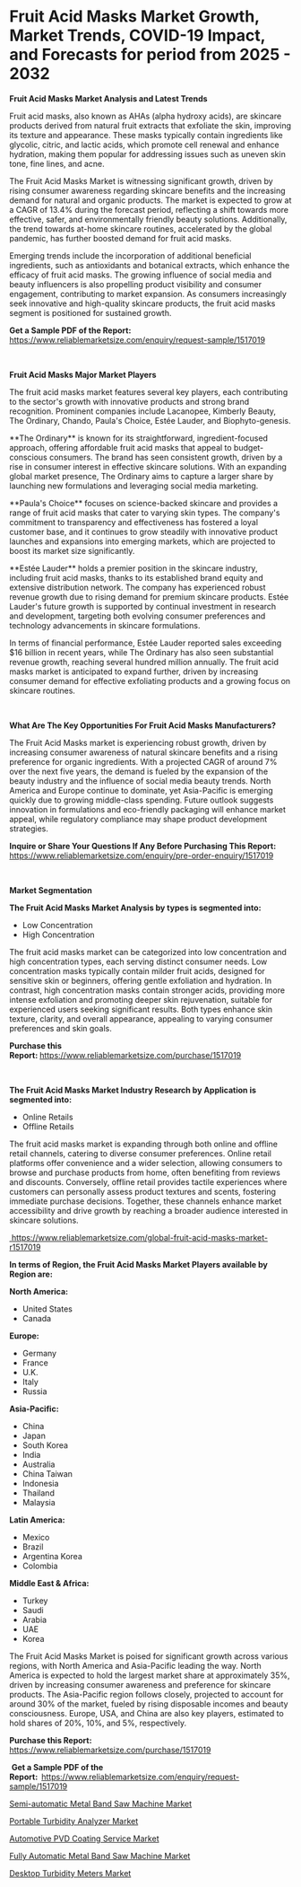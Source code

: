 <p><h1>Fruit Acid Masks Market Growth, Market Trends, COVID-19 Impact, and Forecasts for period from 2025 - 2032</h1></p><p><strong>Fruit Acid Masks Market Analysis and Latest Trends</strong></p>
<p><p>Fruit acid masks, also known as AHAs (alpha hydroxy acids), are skincare products derived from natural fruit extracts that exfoliate the skin, improving its texture and appearance. These masks typically contain ingredients like glycolic, citric, and lactic acids, which promote cell renewal and enhance hydration, making them popular for addressing issues such as uneven skin tone, fine lines, and acne.</p><p>The Fruit Acid Masks Market is witnessing significant growth, driven by rising consumer awareness regarding skincare benefits and the increasing demand for natural and organic products. The market is expected to grow at a CAGR of 13.4% during the forecast period, reflecting a shift towards more effective, safer, and environmentally friendly beauty solutions. Additionally, the trend towards at-home skincare routines, accelerated by the global pandemic, has further boosted demand for fruit acid masks.</p><p>Emerging trends include the incorporation of additional beneficial ingredients, such as antioxidants and botanical extracts, which enhance the efficacy of fruit acid masks. The growing influence of social media and beauty influencers is also propelling product visibility and consumer engagement, contributing to market expansion. As consumers increasingly seek innovative and high-quality skincare products, the fruit acid masks segment is positioned for sustained growth.</p></p>
<p><strong>Get a Sample PDF of the Report:&nbsp;</strong> <a href="https://www.reliablemarketsize.com/enquiry/request-sample/1517019?utm_campaign=1903&utm_medium=2&utm_source=Github&utm_content=ia&utm_term=28022025&utm_id=fruit-acid-masks">https://www.reliablemarketsize.com/enquiry/request-sample/1517019</a></p>
<p>&nbsp;</p>
<p><strong>Fruit Acid Masks Major Market Players</strong></p>
<p><p>The fruit acid masks market features several key players, each contributing to the sector's growth with innovative products and strong brand recognition. Prominent companies include Lacanopee, Kimberly Beauty, The Ordinary, Chando, Paula's Choice, Estée Lauder, and Biophyto-genesis.</p><p>**The Ordinary** is known for its straightforward, ingredient-focused approach, offering affordable fruit acid masks that appeal to budget-conscious consumers. The brand has seen consistent growth, driven by a rise in consumer interest in effective skincare solutions. With an expanding global market presence, The Ordinary aims to capture a larger share by launching new formulations and leveraging social media marketing.</p><p>**Paula's Choice** focuses on science-backed skincare and provides a range of fruit acid masks that cater to varying skin types. The company's commitment to transparency and effectiveness has fostered a loyal customer base, and it continues to grow steadily with innovative product launches and expansions into emerging markets, which are projected to boost its market size significantly.</p><p>**Estée Lauder** holds a premier position in the skincare industry, including fruit acid masks, thanks to its established brand equity and extensive distribution network. The company has experienced robust revenue growth due to rising demand for premium skincare products. Estée Lauder's future growth is supported by continual investment in research and development, targeting both evolving consumer preferences and technology advancements in skincare formulations.</p><p>In terms of financial performance, Estée Lauder reported sales exceeding $16 billion in recent years, while The Ordinary has also seen substantial revenue growth, reaching several hundred million annually. The fruit acid masks market is anticipated to expand further, driven by increasing consumer demand for effective exfoliating products and a growing focus on skincare routines.</p></p>
<p>&nbsp;</p>
<p><strong>What Are The Key Opportunities For Fruit Acid Masks Manufacturers?</strong></p>
<p><p>The Fruit Acid Masks market is experiencing robust growth, driven by increasing consumer awareness of natural skincare benefits and a rising preference for organic ingredients. With a projected CAGR of around 7% over the next five years, the demand is fueled by the expansion of the beauty industry and the influence of social media beauty trends. North America and Europe continue to dominate, yet Asia-Pacific is emerging quickly due to growing middle-class spending. Future outlook suggests innovation in formulations and eco-friendly packaging will enhance market appeal, while regulatory compliance may shape product development strategies.</p></p>
<p><strong>Inquire or Share Your Questions If Any Before Purchasing This Report:</strong> <a href="https://www.reliablemarketsize.com/enquiry/pre-order-enquiry/1517019?utm_campaign=1903&utm_medium=2&utm_source=Github&utm_content=ia&utm_term=28022025&utm_id=fruit-acid-masks">https://www.reliablemarketsize.com/enquiry/pre-order-enquiry/1517019</a></p>
<p>&nbsp;</p>
<p><strong>Market Segmentation</strong></p>
<p><strong>The Fruit Acid Masks Market Analysis by types is segmented into:</strong></p>
<p><ul><li>Low Concentration</li><li>High Concentration</li></ul></p>
<p><p>The fruit acid masks market can be categorized into low concentration and high concentration types, each serving distinct consumer needs. Low concentration masks typically contain milder fruit acids, designed for sensitive skin or beginners, offering gentle exfoliation and hydration. In contrast, high concentration masks contain stronger acids, providing more intense exfoliation and promoting deeper skin rejuvenation, suitable for experienced users seeking significant results. Both types enhance skin texture, clarity, and overall appearance, appealing to varying consumer preferences and skin goals.</p></p>
<p><strong>Purchase this Report:&nbsp;</strong><a href="https://www.reliablemarketsize.com/purchase/1517019?utm_campaign=1903&utm_medium=2&utm_source=Github&utm_content=ia&utm_term=28022025&utm_id=fruit-acid-masks">https://www.reliablemarketsize.com/purchase/1517019</a></p>
<p>&nbsp;</p>
<p><strong>The Fruit Acid Masks Market Industry Research by Application is segmented into:</strong></p>
<p><ul><li>Online Retails</li><li>Offline Retails</li></ul></p>
<p><p>The fruit acid masks market is expanding through both online and offline retail channels, catering to diverse consumer preferences. Online retail platforms offer convenience and a wider selection, allowing consumers to browse and purchase products from home, often benefiting from reviews and discounts. Conversely, offline retail provides tactile experiences where customers can personally assess product textures and scents, fostering immediate purchase decisions. Together, these channels enhance market accessibility and drive growth by reaching a broader audience interested in skincare solutions.</p></p>
<p><a href="https://www.reliablemarketsize.com/global-fruit-acid-masks-market-r1517019?utm_campaign=1903&utm_medium=2&utm_source=Github&utm_content=ia&utm_term=28022025&utm_id=fruit-acid-masks">&nbsp;https://www.reliablemarketsize.com/global-fruit-acid-masks-market-r1517019</a></p>
<p><strong>In terms of Region, the Fruit Acid Masks Market Players available by Region are:</strong></p>
<p>
    <p> <strong> North America: </strong>
        <ul>
            <li>United States</li>
            <li>Canada</li>
        </ul>
        </p> 
    <p> <strong> Europe: </strong>
        <ul>
            <li>Germany</li>
            <li>France</li>
            <li>U.K.</li>
            <li>Italy</li>
            <li>Russia</li>
        </ul>
        </p> 
    <p> <strong> Asia-Pacific: </strong>
        <ul>
            <li>China</li>
            <li>Japan</li>
            <li>South Korea</li>
            <li>India</li>
            <li>Australia</li>
            <li>China Taiwan</li>
            <li>Indonesia</li>
            <li>Thailand</li>
            <li>Malaysia</li>
        </ul>
        </p> 
    <p> <strong> Latin America: </strong>
        <ul>
            <li>Mexico</li>
            <li>Brazil</li>
            <li>Argentina Korea</li>
            <li>Colombia</li>
        </ul>
        </p> 
    <p> <strong> Middle East & Africa: </strong>
        <ul>
            <li>Turkey</li>
            <li>Saudi</li>
            <li>Arabia</li>
            <li>UAE</li>
            <li>Korea</li>
        </ul>
    </p>
    </p>
<p><p>The Fruit Acid Masks Market is poised for significant growth across various regions, with North America and Asia-Pacific leading the way. North America is expected to hold the largest market share at approximately 35%, driven by increasing consumer awareness and preference for skincare products. The Asia-Pacific region follows closely, projected to account for around 30% of the market, fueled by rising disposable incomes and beauty consciousness. Europe, USA, and China are also key players, estimated to hold shares of 20%, 10%, and 5%, respectively.</p></p>
<p><strong>Purchase this Report: </strong><a href="https://www.reliablemarketsize.com/purchase/1517019?utm_campaign=1903&utm_medium=2&utm_source=Github&utm_content=ia&utm_term=28022025&utm_id=fruit-acid-masks">https://www.reliablemarketsize.com/purchase/1517019</a></p>
<p>&nbsp;<strong>Get a Sample PDF of the Report:&nbsp;&nbsp;</strong><a href="https://www.reliablemarketsize.com/enquiry/request-sample/1517019?utm_campaign=1903&utm_medium=2&utm_source=Github&utm_content=ia&utm_term=28022025&utm_id=fruit-acid-masks">https://www.reliablemarketsize.com/enquiry/request-sample/1517019</a></p>
<p><strong></strong></p>
<p><p><a href="https://github.com/duscarajlha/Market-Research-Report-List-1/blob/main/semi-automatic-metal-band-saw-machine-market.md?utm_campaign=1903&utm_medium=2&utm_source=Github&utm_content=ia&utm_term=28022025&utm_id=fruit-acid-masks">Semi-automatic Metal Band Saw Machine Market</a></p><p><a href="https://github.com/ternainglin/Market-Research-Report-List-1/blob/main/portable-turbidity-analyzer-market.md?utm_campaign=1903&utm_medium=2&utm_source=Github&utm_content=ia&utm_term=28022025&utm_id=fruit-acid-masks">Portable Turbidity Analyzer Market</a></p><p><a href="https://github.com/ariyilmelzar/Market-Research-Report-List-1/blob/main/automotive-pvd-coating-service-market.md?utm_campaign=1903&utm_medium=2&utm_source=Github&utm_content=ia&utm_term=28022025&utm_id=fruit-acid-masks">Automotive PVD Coating Service Market</a></p><p><a href="https://github.com/zurubting/Market-Research-Report-List-1/blob/main/fully-automatic-metal-band-saw-machine-market.md?utm_campaign=1903&utm_medium=2&utm_source=Github&utm_content=ia&utm_term=28022025&utm_id=fruit-acid-masks">Fully Automatic Metal Band Saw Machine Market</a></p><p><a href="https://github.com/lalolatiot/Market-Research-Report-List-1/blob/main/desktop-turbidity-meters-market.md?utm_campaign=1903&utm_medium=2&utm_source=Github&utm_content=ia&utm_term=28022025&utm_id=fruit-acid-masks">Desktop Turbidity Meters Market</a></p></p>